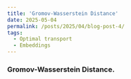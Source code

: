 ```yaml
---
title: 'Gromov-Wasserstein Distance'
date: 2025-05-04
permalink: /posts/2025/04/blog-post-4/
tags:
  - Optimal transport
  - Embeddings
---
```




### Gromov-Wasserstein Distance. 
